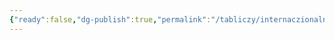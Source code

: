 ```yaml
---
{"ready":false,"dg-publish":true,"permalink":"/tabliczy/internaczionalnaya-gotika/koronovanie/","dgPassFrontmatter":true}
---
```



